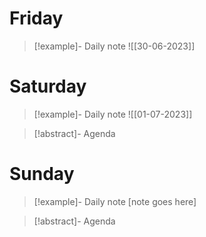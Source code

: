 
# Friday

> [!example]- Daily note 
> ![[30-06-2023]]

# Saturday

> [!example]- Daily note 
> ![[01-07-2023]]

> [!abstract]- Agenda  
>  

# Sunday

> [!example]- Daily note 
> [note goes here]

> [!abstract]- Agenda  
>  
